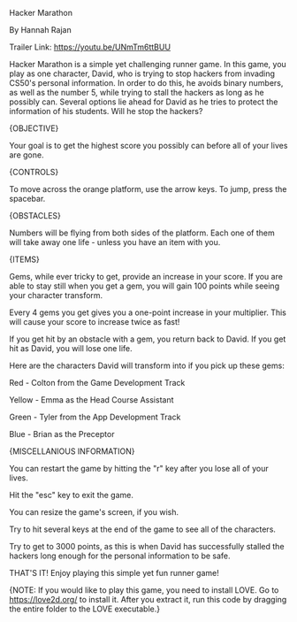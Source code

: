 Hacker Marathon

By Hannah Rajan

Trailer Link: https://youtu.be/UNmTm6ttBUU

Hacker Marathon is a simple yet challenging runner game. In this game, you play as one character, David, who is trying to stop hackers from invading CS50's personal information. In order to do this, he avoids binary numbers, as well as the number 5, while trying to stall the hackers as long as he possibly can. Several options lie ahead for David as he tries to protect the information of his students. Will he stop the hackers?


{OBJECTIVE}


Your goal is to get the highest score you possibly can before all of your lives are gone.


{CONTROLS}


To move across the orange platform, use the arrow keys. To jump, press the spacebar.


{OBSTACLES}


Numbers will be flying from both sides of the platform. Each one of them will take away one life - unless you have an item with you. 


{ITEMS}


Gems, while ever tricky to get, provide an increase in your score. If you are able to stay still when you get a gem, you will gain 100 points while seeing your character transform. 

Every 4 gems you get gives you a one-point increase in your multiplier. This will cause your score to increase twice as fast!

If you get hit by an obstacle with a gem, you return back to David. If you get hit as David, you will lose one life. 

Here are the characters David will transform into if you pick up these gems:

Red - Colton from the Game Development Track

Yellow - Emma as the Head Course Assistant

Green - Tyler from the App Development Track

Blue - Brian as the Preceptor


{MISCELLANIOUS INFORMATION}


You can restart the game by hitting the "r" key after you lose all of your lives.

Hit the "esc" key to exit the game.

You can resize the game's screen, if you wish. 

Try to hit several keys at the end of the game to see all of the characters.

Try to get to 3000 points, as this is when David has successfully stalled the hackers long enough for the personal information to be safe.


THAT'S IT! Enjoy playing this simple yet fun runner game! 


{NOTE: If you would like to play this game, you need to install LOVE. Go to https://love2d.org/ to install it. After you extract it, run this code by dragging the entire folder to the LOVE executable.}
